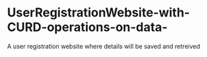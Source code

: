 # UserRegistrationWebsite-with-CURD-operations-on-data-
A user registration website where details will be saved and retreived
